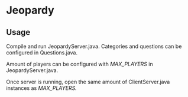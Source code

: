 # Jeopardy

## Usage

Compile and run JeopardyServer.java. 
Categories and questions can be configured in Questions.java.

Amount of players can be configured with *MAX_PLAYERS* in JeopardyServer.java.

Once server is running, open the same amount of ClientServer.java instances as *MAX_PLAYERS.*


